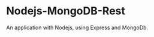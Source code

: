 Nodejs-MongoDB-Rest
========================

An application with Nodejs, using Express and MongoDb.